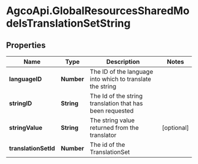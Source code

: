 # AgcoApi.GlobalResourcesSharedModelsTranslationSetString

## Properties

Name | Type | Description | Notes
------------ | ------------- | ------------- | -------------
**languageID** | **Number** | The ID of the language into which to translate the string | 
**stringID** | **String** | The Id of the string translation that has been requested | 
**stringValue** | **String** | The string value returned from the translator | [optional] 
**translationSetId** | **Number** | The id of the TranslationSet | 


